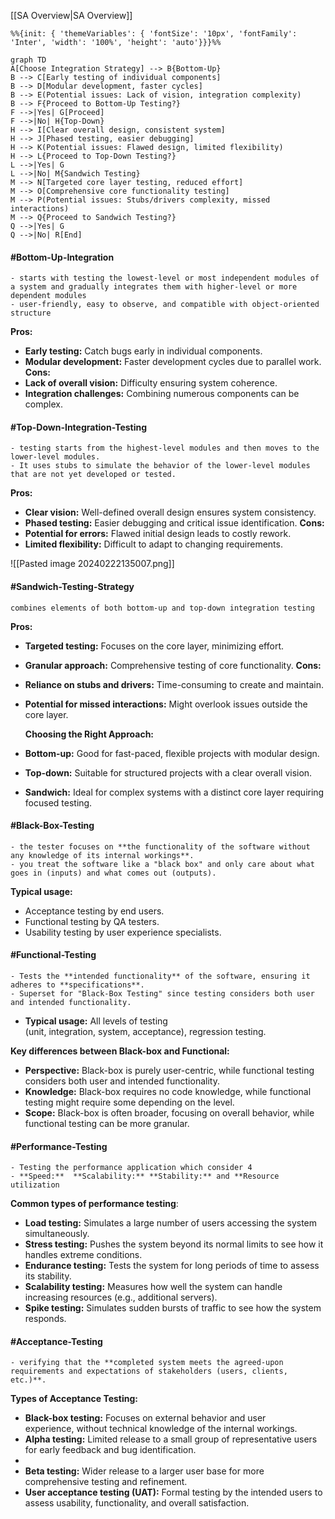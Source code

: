 [[SA Overview|SA Overview]]

```merm
%%{init: { 'themeVariables': { 'fontSize': '10px', 'fontFamily': 'Inter', 'width': '100%', 'height': 'auto'}}}%%

graph TD
A[Choose Integration Strategy] --> B{Bottom-Up} 
B --> C[Early testing of individual components]
B --> D[Modular development, faster cycles]
B --> E(Potential issues: Lack of vision, integration complexity)
B --> F{Proceed to Bottom-Up Testing?}
F -->|Yes| G[Proceed]
F -->|No| H{Top-Down}
H --> I[Clear overall design, consistent system]
H --> J[Phased testing, easier debugging]
H --> K(Potential issues: Flawed design, limited flexibility)
H --> L{Proceed to Top-Down Testing?}
L -->|Yes| G
L -->|No| M{Sandwich Testing}
M --> N[Targeted core layer testing, reduced effort]
M --> O[Comprehensive core functionality testing]
M --> P(Potential issues: Stubs/drivers complexity, missed interactions)
M --> Q{Proceed to Sandwich Testing?}
Q -->|Yes| G
Q -->|No| R[End]
```

#### #Bottom-Up-Integration
	- starts with testing the lowest-level or most independent modules of a system and gradually integrates them with higher-level or more dependent modules
	- user-friendly, easy to observe, and compatible with object-oriented structure	  
**Pros:**
- **Early testing:** Catch bugs early in individual components.
- **Modular development:** Faster development cycles due to parallel work.
**Cons:**
- **Lack of overall vision:** Difficulty ensuring system coherence.
- **Integration challenges:** Combining numerous components can be complex.
#### #Top-Down-Integration-Testing
	- testing starts from the highest-level modules and then moves to the lower-level modules. 
	- It uses stubs to simulate the behavior of the lower-level modules that are not yet developed or tested.

**Pros:**
- **Clear vision:** Well-defined overall design ensures system consistency.
- **Phased testing:** Easier debugging and critical issue identification.
**Cons:**
- **Potential for errors:** Flawed initial design leads to costly rework.
- **Limited flexibility:** Difficult to adapt to changing requirements.


![[Pasted image 20240222135007.png]]

#### #Sandwich-Testing-Strategy
	combines elements of both bottom-up and top-down integration testing
**Pros:**
- **Targeted testing:** Focuses on the core layer, minimizing effort.
- **Granular approach:** Comprehensive testing of core functionality.
**Cons:**
- **Reliance on stubs and drivers:** Time-consuming to create and maintain.
- **Potential for missed interactions:** Might overlook issues outside the core layer.
  
  **Choosing the Right Approach:**
- **Bottom-up:** Good for fast-paced, flexible projects with modular design.
- **Top-down:** Suitable for structured projects with a clear overall vision.
- **Sandwich:** Ideal for complex systems with a distinct core layer requiring focused testing.

#### #Black-Box-Testing
	- the tester focuses on **the functionality of the software without any knowledge of its internal workings**.
	- you treat the software like a "black box" and only care about what goes in (inputs) and what comes out (outputs).
**Typical usage:**
- Acceptance testing by end users.
- Functional testing by QA testers.
- Usability testing by user experience specialists.
#### #Functional-Testing 
	- Tests the **intended functionality** of the software, ensuring it adheres to **specifications**.
	- Superset for "Black-Box Testing" since testing considers both user and intended functionality.
- **Typical usage:** All levels of testing (unit, integration, system, acceptance), regression testing.

**Key differences between Black-box and Functional:**
- **Perspective:** Black-box is purely user-centric, while functional testing considers both user and intended functionality.
- **Knowledge:** Black-box requires no code knowledge, while functional testing might require some depending on the level.
- **Scope:** Black-box is often broader, focusing on overall behavior, while functional testing can be more granular.

#### #Performance-Testing
	- Testing the performance application which consider 4 
	- **Speed:**  **Scalability:** **Stability:** and **Resource utilization
**Common types of performance testing**:
- **Load testing:** Simulates a large number of users accessing the system simultaneously.
- **Stress testing:** Pushes the system beyond its normal limits to see how it handles extreme conditions.
- **Endurance testing:** Tests the system for long periods of time to assess its stability.
- **Scalability testing:** Measures how well the system can handle increasing resources (e.g., additional servers).
- **Spike testing:** Simulates sudden bursts of traffic to see how the system responds.

#### #Acceptance-Testing
	- verifying that the **completed system meets the agreed-upon requirements and expectations of stakeholders (users, clients, etc.)**.

**Types of Acceptance Testing:**
- **Black-box testing:** Focuses on external behavior and user experience, without technical knowledge of the internal workings.
- **Alpha testing:** Limited release to a small group of representative users for early feedback and bug identification.
- 
- **Beta testing:** Wider release to a larger user base for more comprehensive testing and refinement.
- **User acceptance testing (UAT):** Formal testing by the intended users to assess usability, functionality, and overall satisfaction.